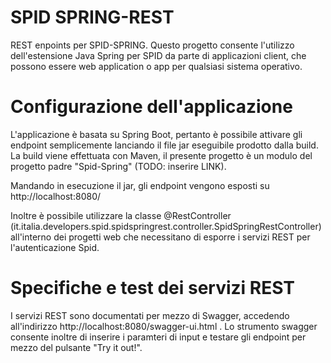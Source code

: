 
# SPID SPRING-REST
REST enpoints per SPID-SPRING.
Questo progetto consente l'utilizzo dell'estensione Java Spring per SPID da parte di applicazioni client, che possono essere web application o app per qualsiasi sistema operativo.

# Configurazione dell'applicazione
L'applicazione è basata su Spring Boot, pertanto è possibile attivare gli endpoint semplicemente lanciando il file jar eseguibile prodotto dalla build. La build viene effettuata con Maven, il presente progetto è un modulo del progetto padre "Spid-Spring" (TODO: inserire LINK).

Mandando in esecuzione il jar, gli endpoint vengono esposti su http://localhost:8080/

Inoltre è possibile utilizzare la classe @RestController (it.italia.developers.spid.spidspringrest.controller.SpidSpringRestController) all'interno dei progetti web che necessitano di esporre i servizi REST per l'autenticazione Spid.

# Specifiche e test dei servizi REST
I servizi REST sono documentati per mezzo di Swagger, accedendo all'indirizzo http://localhost:8080/swagger-ui.html . Lo strumento swagger consente inoltre di inserire i paramteri di input e testare gli endpoint per mezzo del pulsante "Try it out!".
